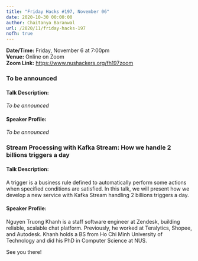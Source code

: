 ```yaml
---
title: "Friday Hacks #197, November 06"
date: 2020-10-30 00:00:00
author: Chaitanya Baranwal
url: /2020/11/friday-hacks-197
nofh: true
---
```


**Date/Time:** Friday, November 6 at 7:00pm<br />
**Venue:** Online on Zoom<br />
**Zoom Link:** <https://www.nushackers.org/fh197zoom>

### To be announced

#### Talk Description:

*To be announced*

#### Speaker Profile:

*To be announced*

### Stream Processing with Kafka Stream: How we handle 2 billions triggers a day

#### Talk Description:

A trigger is a business rule defined to automatically perform some actions when specified conditions are satisfied. In this talk, we will present how we develop a new service with Kafka Stream handling 2 billions triggers a day.

#### Speaker Profile:

Nguyen Truong Khanh is a staff software engineer at Zendesk, building reliable, scalable chat platform. Previously, he worked at Teralytics, Shopee, and Autodesk. Khanh holds a BS from Ho Chi Minh University of Technology and did his PhD in Computer Science at NUS.

See you there!
